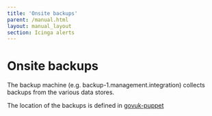 ```yaml
---
title: 'Onsite backups'
parent: /manual.html
layout: manual_layout
section: Icinga alerts
---
```


# Onsite backups

The backup machine (e.g. backup-1.management.integration) collects
backups from the various data stores.

The location of the backups is defined in
[govuk-puppet](https://github.com/alphagov/govuk-puppet/blob/master/modules/govuk/manifests/node/s_backup.pp)

